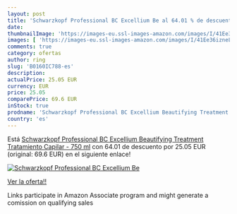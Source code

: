 ```yaml
---
layout: post
title: 'Schwarzkopf Professional BC Excellium Be al 64.01 % de descuento'
date: 
thumbnailImage: 'https://images-eu.ssl-images-amazon.com/images/I/41Ee36izneL._SL200_.jpg'
images: [ 'https://images-eu.ssl-images-amazon.com/images/I/41Ee36izneL._SL200_.jpg' ]
comments: true
category: ofertas
author: ring
slug: 'B0160IC788-es'
description:
actualPrice: 25.05 EUR
currency: EUR
price: 25.05
comparePrice: 69.6 EUR
inStock: true
prodname: 'Schwarzkopf Professional BC Excellium Beautifying Treatment Tratamiento Capilar - 750 ml'
country: 'es'
---
```


Está [Schwarzkopf Professional BC Excellium Beautifying Treatment Tratamiento Capilar - 750 ml](https://www.amazon.es/dp/B0160IC788/?tag=tolees-21) con 64.01 de descuento por 25.05 EUR (original: 69.6 EUR) en el siguiente enlace!

[![Schwarzkopf Professional BC Excellium Be](https://images-eu.ssl-images-amazon.com/images/I/41Ee36izneL._SL200_.jpg)](https://www.amazon.es/dp/B0160IC788/?tag=tolees-21)

[Ver la oferta!!](https://www.amazon.es/dp/B0160IC788/?tag=tolees-21)

Links participate in Amazon Associate program and might generate a comission on qualifying sales


